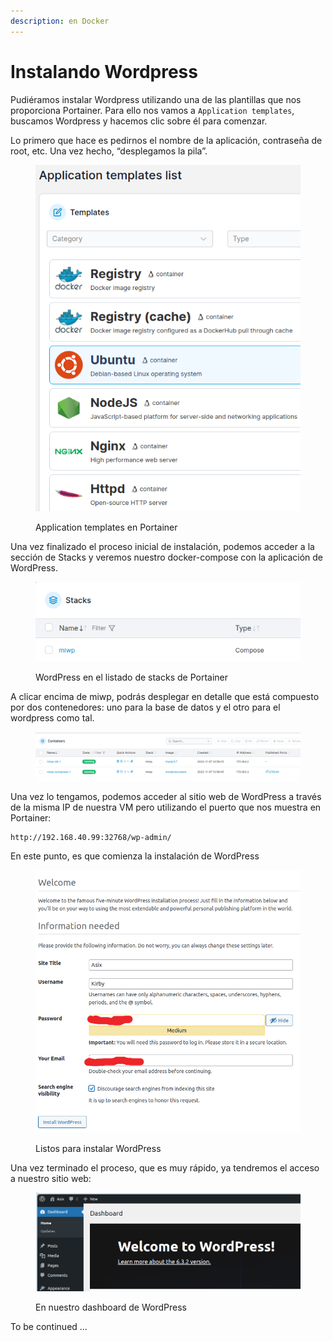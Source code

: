 ```yaml
---
description: en Docker
---
```


# Instalando Wordpress

Pudiéramos instalar Wordpress utilizando una de las plantillas que nos proporciona Portainer. Para ello nos vamos a `Application templates`, buscamos Wordpress y hacemos clic sobre él para comenzar.

Lo primero que hace es pedirnos el nombre de la aplicación, contraseña de root, etc. Una vez hecho, “desplegamos la pila”.

<figure><img src="../.gitbook/assets/image (1) (1) (1) (1) (1) (1) (1) (1) (1) (1) (1) (1) (1) (1) (1) (1).png" alt=""><figcaption><p>Application templates en Portainer</p></figcaption></figure>



Una vez finalizado el proceso inicial de instalación, podemos acceder a la sección de Stacks y veremos nuestro docker-compose con la aplicación de WordPress.

<figure><img src="../.gitbook/assets/image (1) (1) (1) (1) (1) (1) (1) (1) (1) (1) (1) (1) (1) (1) (1) (1) (1).png" alt=""><figcaption><p>WordPress en el listado de stacks de Portainer</p></figcaption></figure>

A clicar encima de miwp, podrás desplegar en detalle que está compuesto por dos contenedores: uno para la base de datos y el otro para el wordpress como tal.

<figure><img src="../.gitbook/assets/image (2) (1) (1) (1) (1) (1) (1) (1) (1) (1) (1) (1) (1) (1).png" alt=""><figcaption></figcaption></figure>

Una vez lo tengamos, podemos acceder al sitio web de WordPress a través de la misma IP de nuestra VM pero utilizando el puerto que nos muestra en Portainer:

```
http://192.168.40.99:32768/wp-admin/
```

En este punto, es que comienza la instalación de WordPress

<figure><img src="../.gitbook/assets/image (4) (1) (1) (1) (1) (1) (1) (1) (1) (1) (1).png" alt=""><figcaption><p>Listos para instalar WordPress</p></figcaption></figure>

Una vez terminado el proceso, que es muy rápido, ya tendremos el acceso a nuestro sitio web:

<figure><img src="../.gitbook/assets/image (5) (1) (1) (1) (1) (1) (1) (1) (1) (1).png" alt=""><figcaption><p>En nuestro dashboard de WordPress</p></figcaption></figure>

To be continued ...
